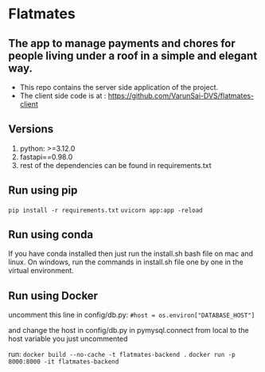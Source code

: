 # Flatmates 
## The app to manage payments and chores for people living under a roof in a simple and elegant way.

- This repo contains the server side application of the project.
- The client side code is at : https://github.com/VarunSai-DVS/flatmates-client

## Versions
1) python: >=3.12.0
2) fastapi==0.98.0
3) rest of the dependencies can be found in requirements.txt

## Run using pip
`pip install -r requirements.txt`
`uvicorn app:app -reload`

## Run using conda
If you have conda installed then just run the install.sh bash file on mac and linux.
On windows, run the commands in install.sh file one by one in the virtual environment.

## Run using Docker
uncomment this line in config/db.py:
`#host = os.environ["DATABASE_HOST"]`

and change the host in config/db.py in pymysql.connect from local to the host variable you just uncommented

run:
`docker build --no-cache -t flatmates-backend .`
`docker run -p 8000:8000 -it flatmates-backend`
